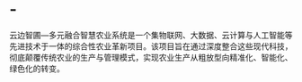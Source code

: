 # -
云边智圃—多元融合智慧农业系统是一个集物联网、大数据、云计算与人工智能等先进技术于一体的综合性农业革新项目。该项目旨在通过深度整合这些现代科技，彻底颠覆传统农业的生产与管理模式，实现农业生产从粗放型向精准化、智能化、绿色化的转变。
